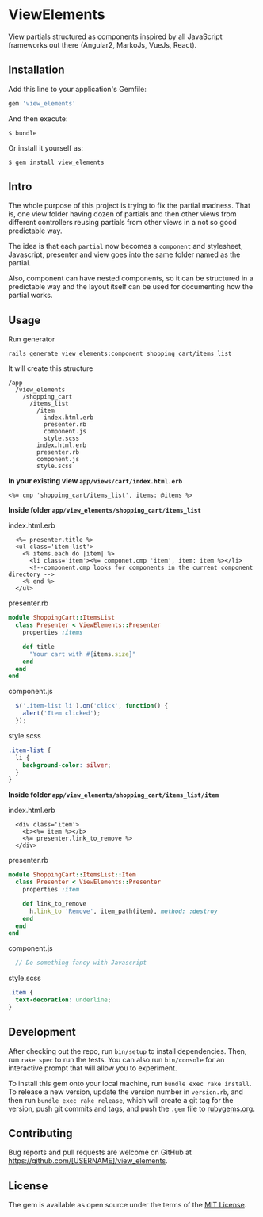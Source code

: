 # ViewElements

View partials structured as components inspired by all JavaScript frameworks out there (Angular2, MarkoJs, VueJs, React).

## Installation

Add this line to your application's Gemfile:

```ruby
gem 'view_elements'
```

And then execute:

    $ bundle

Or install it yourself as:

    $ gem install view_elements

## Intro

The whole purpose of this project is trying to fix the partial madness. That is, one view folder having dozen of partials and then other views from different controllers reusing partials from other views in a not so good predictable way.

The idea is that each `partial` now becomes a `component` and stylesheet, Javascript, presenter and view goes into the same folder named as the partial.

Also, component can have nested components, so it can be structured in a predictable way and the layout itself can be used for documenting how the partial works.

## Usage

Run generator

`rails generate view_elements:component shopping_cart/items_list`

It will create this structure

```
/app
  /view_elements
    /shopping_cart
      /items_list
        /item
          index.html.erb
          presenter.rb
          component.js
          style.scss  
        index.html.erb
        presenter.rb
        component.js
        style.scss        
```

**In your existing view `app/views/cart/index.html.erb`**

```erb
<%= cmp 'shopping_cart/items_list', items: @items %>
```

**Inside folder `app/view_elements/shopping_cart/items_list`**

index.html.erb

```erb
  <%= presenter.title %>
  <ul class='item-list'>
    <% items.each do |item| %>
      <li class='item'><%= componet.cmp 'item', item: item %></li>
      <!--component.cmp looks for components in the current component directory -->
    <% end %>
  </ul>
```

presenter.rb

```ruby
module ShoppingCart::ItemsList
  class Presenter < ViewElements::Presenter
    properties :items

    def title
      "Your cart with #{items.size}"
    end
  end
end
```

component.js

```javascript
  $('.item-list li').on('click', function() {
    alert('Item clicked');
  });
```

style.scss

```scss
.item-list {
  li {
    background-color: silver;
  }
}
```

**Inside folder `app/view_elements/shopping_cart/items_list/item`**

index.html.erb

```erb
  <div class='item'>
    <b><%= item %></b>
    <%= presenter.link_to_remove %>
  </div>
```

presenter.rb

```ruby
module ShoppingCart::ItemsList::Item
  class Presenter < ViewElements::Presenter
    properties :item

    def link_to_remove
      h.link_to 'Remove', item_path(item), method: :destroy
    end
  end
end
```

component.js

```javascript
  // Do something fancy with Javascript
```

style.scss

```scss
.item {
  text-decoration: underline;
}
```

## Development

After checking out the repo, run `bin/setup` to install dependencies. Then, run `rake spec` to run the tests. You can also run `bin/console` for an interactive prompt that will allow you to experiment.

To install this gem onto your local machine, run `bundle exec rake install`. To release a new version, update the version number in `version.rb`, and then run `bundle exec rake release`, which will create a git tag for the version, push git commits and tags, and push the `.gem` file to [rubygems.org](https://rubygems.org).

## Contributing

Bug reports and pull requests are welcome on GitHub at https://github.com/[USERNAME]/view_elements.


## License

The gem is available as open source under the terms of the [MIT License](http://opensource.org/licenses/MIT).
